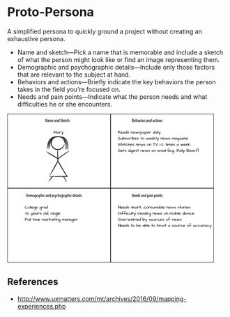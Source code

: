 # Proto-Persona
A simplified persona to quickly ground a project without creating an exhaustive persona.
- Name and sketch—Pick a name that is memorable and include a sketch of what the person might look like or find an image representing them.
- Demographic and psychographic details—Include only those factors that are relevant to the subject at hand.
- Behaviors and actions—Briefly indicate the key behaviors the person takes in the field you’re focused on.
- Needs and pain points—Indicate what the person needs and what difficulties he or she encounters.

![Proto Persona Example](./assets/proto-persona-example.png)


## References
- http://www.uxmatters.com/mt/archives/2016/09/mapping-experiences.php